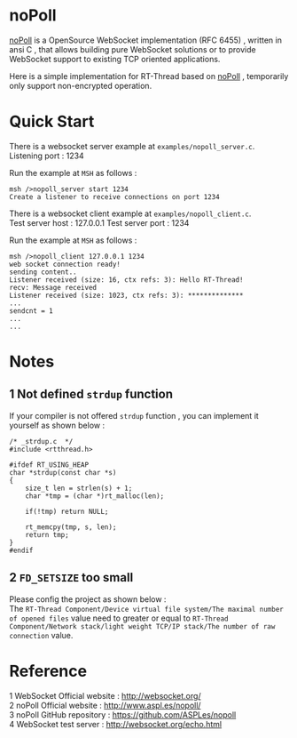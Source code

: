 # noPoll  
[noPoll](https://github.com/ASPLes/nopoll) is a OpenSource WebSocket implementation (RFC 6455) , written in ansi C , that allows building pure WebSocket solutions or to provide WebSocket support to existing TCP oriented applications.   

Here is a simple implementation for RT-Thread based on [noPoll](https://github.com/ASPLes/nopoll) , temporarily only support non-encrypted operation.  

# Quick Start  

There is a websocket server example at `examples/nopoll_server.c`.  
Listening port : 1234

Run the example at `MSH` as follows :
```
msh />nopoll_server start 1234
Create a listener to receive connections on port 1234
```

There is a websocket client example at `examples/nopoll_client.c`.  
Test server host : 127.0.0.1
Test server port : 1234

Run the example at `MSH` as follows :
```
msh />nopoll_client 127.0.0.1 1234
web socket connection ready!
sending content..
Listener received (size: 16, ctx refs: 3): Hello RT-Thread!
recv: Message received
Listener received (size: 1023, ctx refs: 3): **************
...
sendcnt = 1
...
...
```

# Notes  
## 1 Not defined `strdup` function   

If your compiler is not offered `strdup` function , you can implement it yourself as shown below :   

```
/* _strdup.c  */   
#include <rtthread.h>

#ifdef RT_USING_HEAP
char *strdup(const char *s)
{
	size_t len = strlen(s) + 1;
	char *tmp = (char *)rt_malloc(len);

	if(!tmp) return NULL;

	rt_memcpy(tmp, s, len);
	return tmp;
}
#endif
```
## 2 `FD_SETSIZE` too small  

Please config the project as shown below :   
The `RT-Thread Component/Device virtual file system/The maximal number of opened files` value need to  greater or equal to `RT-Thread Component/Network stack/light weight TCP/IP stack/The number of raw connection` value.  


# Reference  
1 WebSocket Official website : http://websocket.org/  
2 noPoll Official website : http://www.aspl.es/nopoll/  
3 noPoll GitHub repository : https://github.com/ASPLes/nopoll  
4 WebSocket test server : http://websocket.org/echo.html  
